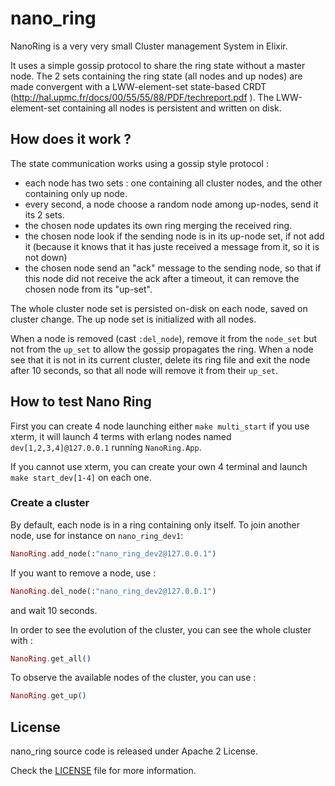 nano_ring
=========

NanoRing is a very very small Cluster management System in Elixir.

It uses a simple gossip protocol to share the ring state without a
master node. The 2 sets containing the ring state (all nodes and up
nodes) are made convergent with a LWW-element-set state-based CRDT
(http://hal.upmc.fr/docs/00/55/55/88/PDF/techreport.pdf ).  The
LWW-element-set containing all nodes is persistent and written on
disk.

## How does it work ? ##

The state communication works using a gossip style protocol :

- each node has two sets : one containing all cluster nodes, and the
  other containing only up node.
- every second, a node choose a random node among up-nodes, send it
  its 2 sets.
- the chosen node updates its own ring merging the received ring.
- the chosen node look if the sending node is in its up-node set, if
not add it (because it knows that it has juste received a message
from it, so it is not down)
- the chosen node send an "ack" message to the sending node, so that
if this node did not receive the ack after a timeout, it can remove
the chosen node from its "up-set".

The whole cluster node set is persisted on-disk on each node, saved
on cluster change. The up node set is initialized with all nodes.

When a node is removed (cast `:del_node`), remove it from the
`node_set` but not from the `up_set` to allow the gossip propagates
the ring. When a node see that it is not in its current cluster,
delete its ring file and exit the node after 10 seconds, so that all
node will remove it from their `up_set`.

## How to test Nano Ring ##

First you can create 4 node launching either `make multi_start` if you use
xterm, it will launch 4 terms with erlang nodes named
`dev[1,2,3,4]@127.0.0.1` running `NanoRing.App`.

If you cannot use xterm, you can create your own 4 terminal and
launch `make start_dev[1-4]` on each one.

### Create a cluster ###

By default, each node is in a ring containing only itself. To join
another node, use for instance on `nano_ring_dev1`:

```elixir
NanoRing.add_node(:"nano_ring_dev2@127.0.0.1")
```

If you want to remove a node, use :

```elixir
NanoRing.del_node(:"nano_ring_dev2@127.0.0.1")
```

and wait 10 seconds.

In order to see the evolution of the cluster, you can see the whole
cluster with :

```elixir
NanoRing.get_all()
```

To observe the available nodes of the cluster, you can use :

```elixir
NanoRing.get_up()
```

## License

nano_ring source code is released under Apache 2 License.

Check the [LICENSE](LICENSE) file for more information.
